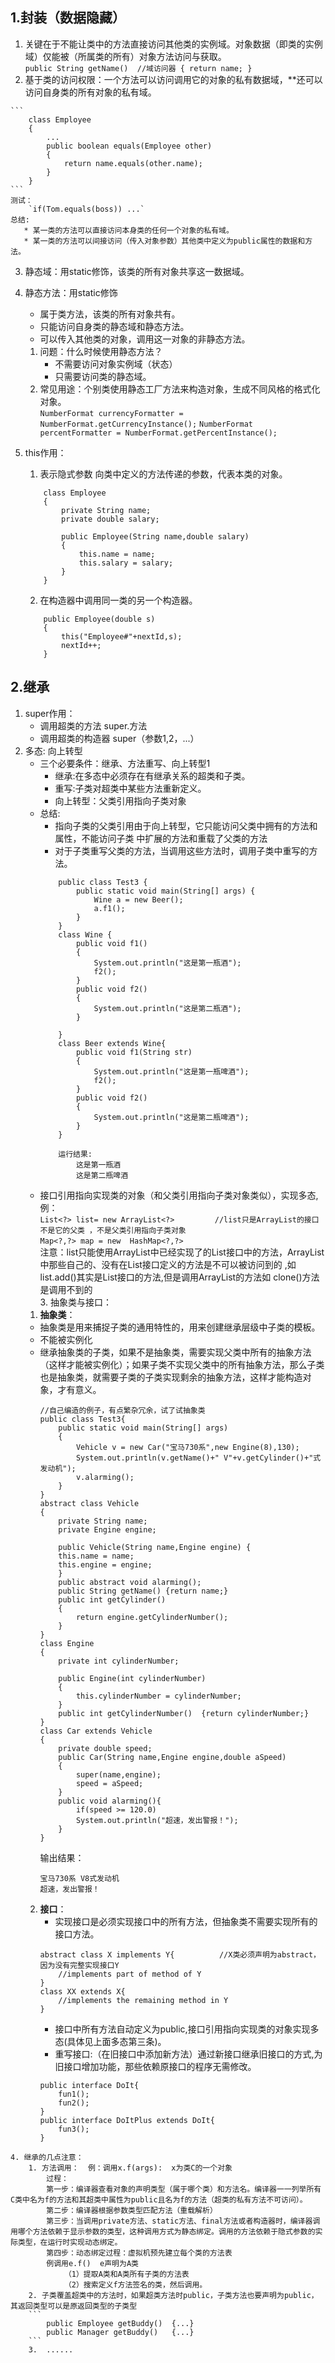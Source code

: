 ## 1.封装（数据隐藏） 
   1. 关键在于不能让类中的方法直接访问其他类的实例域。对象数据（即类的实例域）仅能被（所属类的所有）对象方法访问与获取。  
    ```
        public String getName()  //域访问器
        {
	        return name;
        }
    ```
   2. 基于类的访问权限：一个方法可以访问调用它的对象的私有数据域，**还可以访问自身类的所有对象的私有域。  

    ```
        class Employee
        {
	        ...
	        public boolean equals(Employee other)
	        {
		        return name.equals(other.name);
	        }
        }
    ```  
    测试： 
        `if(Tom.equals(boss)) ...`    
    总结: 
       * 某一类的方法可以直接访问本身类的任何一个对象的私有域。  
       * 某一类的方法可以间接访问（传入对象参数）其他类中定义为public属性的数据和方法。        
   3. 静态域：用static修饰，该类的所有对象共享这一数据域。  
   4. 静态方法：用static修饰  
        * 属于类方法，该类的所有对象共有。
        * 只能访问自身类的静态域和静态方法。  
        * 可以传入其他类的对象，调用这一对象的非静态方法。  

        1. 问题：什么时候使用静态方法？  
            * 不需要访问对象实例域（状态）  
            * 只需要访问类的静态域。  
        2. 常见用途：个别类使用静态工厂方法来构造对象，生成不同风格的格式化对象。  
        `NumberFormat currencyFormatter = NumberFormat.getCurrencyInstance();`
        `NumberFormat percentFormatter = NumberFormat.getPercentInstance();`  
   5. this作用：
        1. 表示隐式参数	向类中定义的方法传递的参数，代表本类的对象。   
        ```  
            class Employee
            {
	            private String name;
	            private double salary;
                
	            public Employee(String name,double salary)
	            {
		            this.name = name;
		            this.salary = salary;
	            }
            }
        ```
        2. 在构造器中调用同一类的另一个构造器。
        ```
            public Employee(double s)
            {
	            this("Employee#"+nextId,s);
	            nextId++;
            }
        ```

## 2.继承
   1. super作用：
       * 调用超类的方法  super.方法  
	   * 调用超类的构造器  super（参数1,2，...）
   2. 多态:    向上转型  
        * 三个必要条件：继承、方法重写、向上转型1  
            * 继承:在多态中必须存在有继承关系的超类和子类。  
            * 重写:子类对超类中某些方法重新定义。  
            * 向上转型：父类引用指向子类对象  
        * 总结:  
            * 指向子类的父类引用由于向上转型，它只能访问父类中拥有的方法和属性，不能访问子类 中扩展的方法和重载了父类的方法
            * 对于子类重写父类的方法，当调用这些方法时，调用子类中重写的方法。
            ```
                public class Test3 {
                    public static void main(String[] args) {
                        Wine a = new Beer();
                        a.f1();
                    }
                }
                class Wine {
                    public void f1()
                    {
                        System.out.println("这是第一瓶酒");
                        f2();
                    }           
                    public void f2()
                    {
                        System.out.println("这是第二瓶酒");
                    }

                }
                class Beer extends Wine{
                    public void f1(String str)
                    {
                        System.out.println("这是第一瓶啤酒");
                        f2();
                    }
                    public void f2()
                    {
                        System.out.println("这是第二瓶啤酒");
                    }
                }

                运行结果:
                    这是第一瓶酒
                    这是第二瓶啤酒
            ```
        * 接口引用指向实现类的对象（和父类引用指向子类对象类似），实现多态,例：    
        `List<?> list= new ArrayList<?>         //list只是ArrayList的接口不是它的父类 ，不是父类引用指向子类对象`  
        `Map<?,?> map = new  HashMap<?,?>`  
        注意：list只能使用ArrayList中已经实现了的List接口中的方法，ArrayList中那些自己的、没有在List接口定义的方法是不可以被访问到的 ,如list.add()其实是List接口的方法,但是调用ArrayList的方法如 clone()方法是调用不到的   
    3. 抽象类与接口：  
        1. **抽象类**：
        * 抽象类是用来捕捉子类的通用特性的，用来创建继承层级中子类的模板。    
        * 不能被实例化
        * 继承抽象类的子类，如果不是抽象类，需要实现父类中所有的抽象方法（这样才能被实例化）；如果子类不实现父类中的所有抽象方法，那么子类也是抽象类，就需要子类的子类实现剩余的抽象方法，这样才能构造对象，才有意义。  
            ```
            //自己编造的例子，有点繁杂冗余，试了试抽象类
            public class Test3{
                public static void main(String[] args)
                {
                    Vehicle v = new Car("宝马730系",new Engine(8),130);
                    System.out.println(v.getName()+" V"+v.getCylinder()+"式发动机");
                    v.alarming();
                }
            }
            abstract class Vehicle
            {
                private String name;
                private Engine engine;

                public Vehicle(String name,Engine engine) {
                this.name = name;
                this.engine = engine;
                }
                public abstract void alarming();
                public String getName() {return name;}
                public int getCylinder()
                {
                    return engine.getCylinderNumber();
                }
            }
            class Engine
            {
                private int cylinderNumber;

                public Engine(int cylinderNumber)
                {
                    this.cylinderNumber = cylinderNumber;
                }
                public int getCylinderNumber()  {return cylinderNumber;}
            }
            class Car extends Vehicle
            {
                private double speed;
                public Car(String name,Engine engine,double aSpeed)
                {
                    super(name,engine);
                    speed = aSpeed;
                }
                public void alarming(){
                    if(speed >= 120.0)
                    System.out.println("超速，发出警报！");
                }
            }
            ```  
            输出结果：  
            ```
            宝马730系 V8式发动机
            超速，发出警报！
            ```  
        2. **接口**：  
           * 实现接口是必须实现接口中的所有方法，但抽象类不需要实现所有的接口方法。  
            ```
            abstract class X implements Y{          //X类必须声明为abstract，因为没有完整实现接口Y
                //implements part of method of Y
            }
            class XX extends X{
                //implements the remaining method in Y
            }
            ```  
           * 接口中所有方法自动定义为public,接口引用指向实现类的对象实现多态(具体见上面多态第三条)。
           * 重写接口:（在旧接口中添加新方法）通过新接口继承旧接口的方式,为旧接口增加功能，那些依赖原接口的程序无需修改。  
            ```
            public interface DoIt{
                fun1();
                fun2();
            }
            public interface DoItPlus extends DoIt{
                fun3();
            }
            ```
    4. 继承的几点注意：
        1. 方法调用：  例：调用x.f(args):  x为类C的一个对象  
            过程：  
            第一步：编译器查看对象的声明类型（属于哪个类）和方法名。编译器一一列举所有C类中名为f的方法和其超类中属性为public且名为f的方法（超类的私有方法不可访问）。  
            第二步：编译器根据参数类型匹配方法（重载解析）  
            第三步：当调用private方法、static方法、final方法或者构造器时，编译器调用哪个方法依赖于显示参数的类型，这种调用方式为静态绑定。调用的方法依赖于隐式参数的实际类型，在运行时实现动态绑定。  
            第四步：动态绑定过程：虚拟机预先建立每个类的方法表  
		    例调用e.f()  e声明为A类  
		        （1）提取A类和A类所有子类的方法表  
		        （2）搜索定义f方法签名的类，然后调用。   
        2. 子类覆盖超类中的方法时，如果超类方法时public，子类方法也要声明为public，其返回类型可以是原返回类型的子类型 
        ```
            public Employee getBuddy()	{...}
            public Manager getBuddy()	{...}
        ```
        3.  ......
